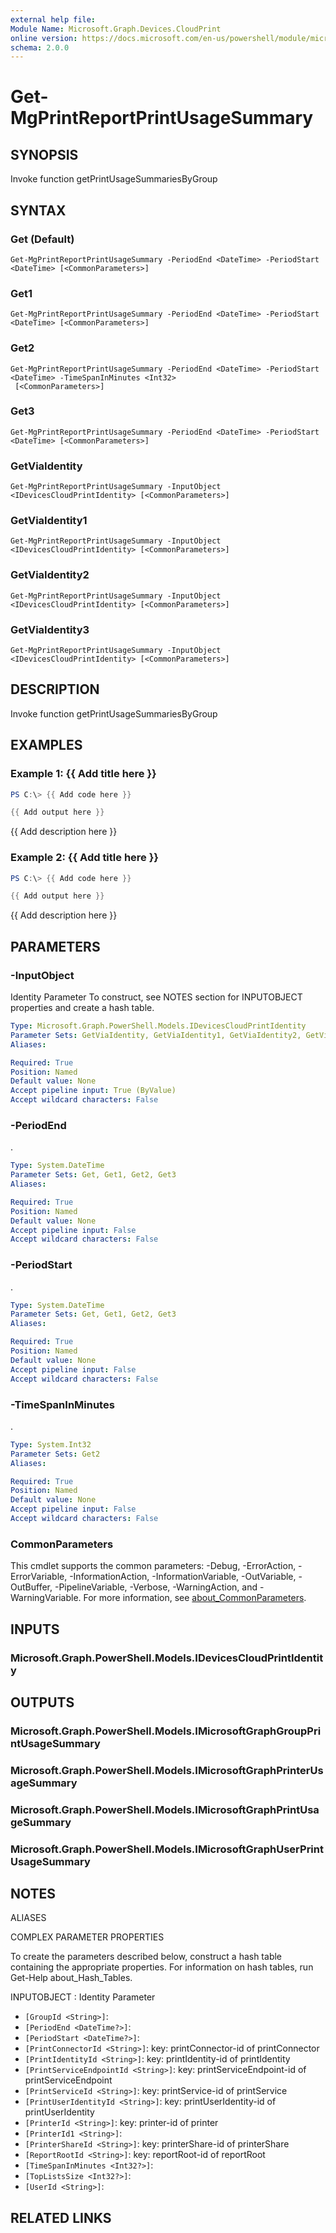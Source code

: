 ```yaml
---
external help file:
Module Name: Microsoft.Graph.Devices.CloudPrint
online version: https://docs.microsoft.com/en-us/powershell/module/microsoft.graph.devices.cloudprint/get-mgprintreportprintusagesummary
schema: 2.0.0
---
```


# Get-MgPrintReportPrintUsageSummary

## SYNOPSIS
Invoke function getPrintUsageSummariesByGroup

## SYNTAX

### Get (Default)
```
Get-MgPrintReportPrintUsageSummary -PeriodEnd <DateTime> -PeriodStart <DateTime> [<CommonParameters>]
```

### Get1
```
Get-MgPrintReportPrintUsageSummary -PeriodEnd <DateTime> -PeriodStart <DateTime> [<CommonParameters>]
```

### Get2
```
Get-MgPrintReportPrintUsageSummary -PeriodEnd <DateTime> -PeriodStart <DateTime> -TimeSpanInMinutes <Int32>
 [<CommonParameters>]
```

### Get3
```
Get-MgPrintReportPrintUsageSummary -PeriodEnd <DateTime> -PeriodStart <DateTime> [<CommonParameters>]
```

### GetViaIdentity
```
Get-MgPrintReportPrintUsageSummary -InputObject <IDevicesCloudPrintIdentity> [<CommonParameters>]
```

### GetViaIdentity1
```
Get-MgPrintReportPrintUsageSummary -InputObject <IDevicesCloudPrintIdentity> [<CommonParameters>]
```

### GetViaIdentity2
```
Get-MgPrintReportPrintUsageSummary -InputObject <IDevicesCloudPrintIdentity> [<CommonParameters>]
```

### GetViaIdentity3
```
Get-MgPrintReportPrintUsageSummary -InputObject <IDevicesCloudPrintIdentity> [<CommonParameters>]
```

## DESCRIPTION
Invoke function getPrintUsageSummariesByGroup

## EXAMPLES

### Example 1: {{ Add title here }}
```powershell
PS C:\> {{ Add code here }}

{{ Add output here }}
```

{{ Add description here }}

### Example 2: {{ Add title here }}
```powershell
PS C:\> {{ Add code here }}

{{ Add output here }}
```

{{ Add description here }}

## PARAMETERS

### -InputObject
Identity Parameter
To construct, see NOTES section for INPUTOBJECT properties and create a hash table.

```yaml
Type: Microsoft.Graph.PowerShell.Models.IDevicesCloudPrintIdentity
Parameter Sets: GetViaIdentity, GetViaIdentity1, GetViaIdentity2, GetViaIdentity3
Aliases:

Required: True
Position: Named
Default value: None
Accept pipeline input: True (ByValue)
Accept wildcard characters: False
```

### -PeriodEnd
.

```yaml
Type: System.DateTime
Parameter Sets: Get, Get1, Get2, Get3
Aliases:

Required: True
Position: Named
Default value: None
Accept pipeline input: False
Accept wildcard characters: False
```

### -PeriodStart
.

```yaml
Type: System.DateTime
Parameter Sets: Get, Get1, Get2, Get3
Aliases:

Required: True
Position: Named
Default value: None
Accept pipeline input: False
Accept wildcard characters: False
```

### -TimeSpanInMinutes
.

```yaml
Type: System.Int32
Parameter Sets: Get2
Aliases:

Required: True
Position: Named
Default value: None
Accept pipeline input: False
Accept wildcard characters: False
```

### CommonParameters
This cmdlet supports the common parameters: -Debug, -ErrorAction, -ErrorVariable, -InformationAction, -InformationVariable, -OutVariable, -OutBuffer, -PipelineVariable, -Verbose, -WarningAction, and -WarningVariable. For more information, see [about_CommonParameters](http://go.microsoft.com/fwlink/?LinkID=113216).

## INPUTS

### Microsoft.Graph.PowerShell.Models.IDevicesCloudPrintIdentity

## OUTPUTS

### Microsoft.Graph.PowerShell.Models.IMicrosoftGraphGroupPrintUsageSummary

### Microsoft.Graph.PowerShell.Models.IMicrosoftGraphPrinterUsageSummary

### Microsoft.Graph.PowerShell.Models.IMicrosoftGraphPrintUsageSummary

### Microsoft.Graph.PowerShell.Models.IMicrosoftGraphUserPrintUsageSummary

## NOTES

ALIASES

COMPLEX PARAMETER PROPERTIES

To create the parameters described below, construct a hash table containing the appropriate properties. For information on hash tables, run Get-Help about_Hash_Tables.


INPUTOBJECT <IDevicesCloudPrintIdentity>: Identity Parameter
  - `[GroupId <String>]`: 
  - `[PeriodEnd <DateTime?>]`: 
  - `[PeriodStart <DateTime?>]`: 
  - `[PrintConnectorId <String>]`: key: printConnector-id of printConnector
  - `[PrintIdentityId <String>]`: key: printIdentity-id of printIdentity
  - `[PrintServiceEndpointId <String>]`: key: printServiceEndpoint-id of printServiceEndpoint
  - `[PrintServiceId <String>]`: key: printService-id of printService
  - `[PrintUserIdentityId <String>]`: key: printUserIdentity-id of printUserIdentity
  - `[PrinterId <String>]`: key: printer-id of printer
  - `[PrinterId1 <String>]`: 
  - `[PrinterShareId <String>]`: key: printerShare-id of printerShare
  - `[ReportRootId <String>]`: key: reportRoot-id of reportRoot
  - `[TimeSpanInMinutes <Int32?>]`: 
  - `[TopListsSize <Int32?>]`: 
  - `[UserId <String>]`: 

## RELATED LINKS

